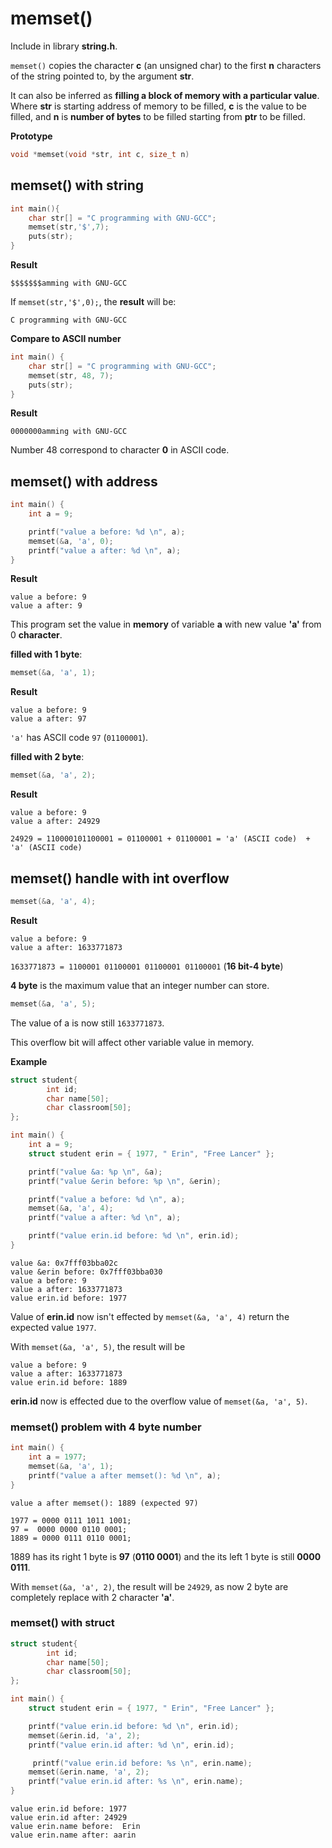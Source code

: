 # memset()

Include in library **string.h**.

``memset()`` copies the character **c** (an unsigned char) to the first **n** characters of the string pointed to, by the argument **str**.

It can also be inferred as **filling a block of memory with a particular value**. Where **str** is starting address of memory to be filled, **c** is the value to be filled, and **n** is **number of bytes** to be filled starting from **ptr** to be filled.

**Prototype**

```c
void *memset(void *str, int c, size_t n)
```

## memset() with string

```c
int main(){
    char str[] = "C programming with GNU-GCC";
    memset(str,'$',7);
    puts(str);
}
```

**Result**

```
$$$$$$$amming with GNU-GCC
```

If ``memset(str,'$',0);``, the **result** will be:

```
C programming with GNU-GCC
```

**Compare to ASCII number**

```c
int main() {
    char str[] = "C programming with GNU-GCC";
    memset(str, 48, 7);
    puts(str);
}
```
**Result**

```
0000000amming with GNU-GCC
```

Number 48 correspond to character **0** in ASCII code.

## memset() with address

```c
int main() {
	int a = 9;

	printf("value a before: %d \n", a);
    memset(&a, 'a', 0);
    printf("value a after: %d \n", a);
}    
```

**Result**

```
value a before: 9 
value a after: 9 
```

This program set the value in **memory** of variable **a** with new value **'a'** from 0 **character**.

**filled with 1 byte**: 

```c
memset(&a, 'a', 1);
```

**Result**

```
value a before: 9 
value a after: 97 
```

``'a'`` has ASCII code ``97`` (``01100001``).

**filled with 2 byte**: 

```c
memset(&a, 'a', 2);
```

**Result**

```
value a before: 9 
value a after: 24929 
```

``24929 = 110000101100001 = 01100001 + 01100001 = 'a' (ASCII code)  + 'a' (ASCII code)``

## memset() handle with int overflow

```c
memset(&a, 'a', 4);
```

**Result**

```
value a before: 9 
value a after: 1633771873 
```

``1633771873 = 1100001 01100001 01100001 01100001`` (**16 bit-4 byte**)

**4 byte** is the maximum value that an integer number can store.

```c
memset(&a, 'a', 5);
```

The value of a is now still ``1633771873``.

This overflow bit will affect other variable value in memory.

**Example**

```c
struct student{
		int id;
		char name[50];
		char classroom[50];
};

int main() {
	int a = 9;
	struct student erin = { 1977, " Erin", "Free Lancer" };

	printf("value &a: %p \n", &a);
	printf("value &erin before: %p \n", &erin);

	printf("value a before: %d \n", a);
    memset(&a, 'a', 4);
    printf("value a after: %d \n", a);

    printf("value erin.id before: %d \n", erin.id);
}
```

```
value &a: 0x7fff03bba02c 
value &erin before: 0x7fff03bba030 
value a before: 9 
value a after: 1633771873 
value erin.id before: 1977 
```

Value of **erin.id** now isn't effected by ``memset(&a, 'a', 4)`` return the expected value ``1977``.

With ``memset(&a, 'a', 5)``, the result will be

```
value a before: 9 
value a after: 1633771873 
value erin.id before: 1889 
```

**erin.id** now is effected due to the overflow value of ``memset(&a, 'a', 5)``.

### memset() problem with 4 byte number

```c
int main() {
	int a = 1977;
	memset(&a, 'a', 1);
	printf("value a after memset(): %d \n", a);
}
```

```
value a after memset(): 1889 (expected 97)
```

```
1977 = 0000 0111 1011 1001;
97 =  0000 0000 0110 0001;
1889 = 0000 0111 0110 0001;
```

1889 has its right 1 byte is **97** (**0110 0001**) and the its  left 1 byte is still **0000 0111**.

With ``memset(&a, 'a', 2)``, the result will be ``24929``, as now 2 byte are completely replace with 2 character **'a'**.

### memset() with struct

```c
struct student{
		int id;
		char name[50];
		char classroom[50];
};

int main() {
	struct student erin = { 1977, " Erin", "Free Lancer" };

    printf("value erin.id before: %d \n", erin.id);
    memset(&erin.id, 'a', 2);
    printf("value erin.id after: %d \n", erin.id);

     printf("value erin.id before: %s \n", erin.name);
    memset(&erin.name, 'a', 2);
    printf("value erin.id after: %s \n", erin.name);
}
```

```
value erin.id before: 1977 
value erin.id after: 24929 
value erin.name before:  Erin 
value erin.name after: aarin 
```
